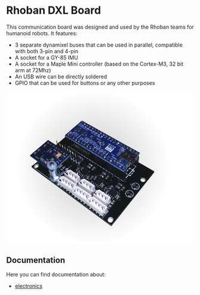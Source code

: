# Rhoban DXL Board

This communication board was designed and used by the Rhoban teams for
humanoid robots. It features:

* 3 separate dynamixel buses that can be used in parallel, compatible with
  both 3-pin and 4-pin
* A socket for a GY-85 IMU
* A socket for a Maple Mini controller (based on the Cortex-M3, 32 bit
  arm at 72Mhz)
* An USB wire can be directly soldered
* GPIO that can be used for buttons or any other purposes

![DXLBoard](/docs/board.png)

## Documentation

Here you can find documentation about:

* [electronics](/electronics/)

